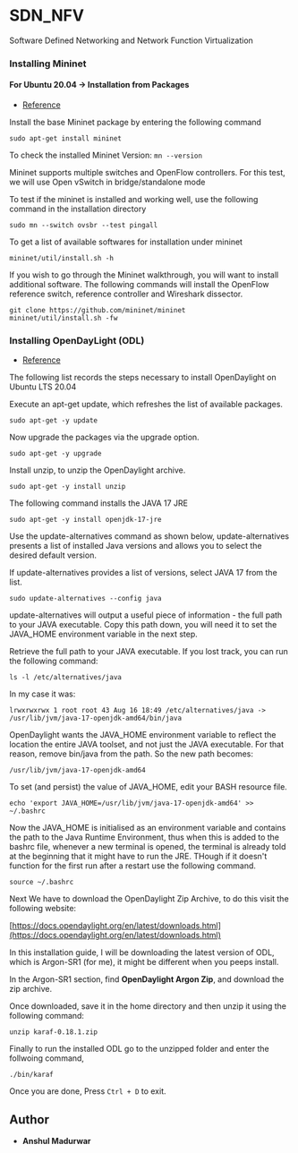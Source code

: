 # SDN_NFV
Software Defined Networking and Network Function Virtualization

### Installing Mininet

#### For Ubuntu 20.04 -> Installation from Packages

- [Reference](http://mininet.org/download/#option-3-installation-from-packages)

Install the base Mininet package by entering the following command
```
sudo apt-get install mininet
```

To check the installed Mininet Version:
```mn --version```

Mininet supports multiple switches and OpenFlow controllers. For this test, we will use Open vSwitch in bridge/standalone mode

To test if the mininet is installed and working well, use the following command in the installation directory
```
sudo mn --switch ovsbr --test pingall
```

To get a list of available softwares for installation under mininet
```
mininet/util/install.sh -h
```

If you wish to go through the Mininet walkthrough, you will want to install additional software. The following commands will install the OpenFlow reference switch, reference controller and Wireshark dissector.
```
git clone https://github.com/mininet/mininet
mininet/util/install.sh -fw
```

### Installing OpenDayLight (ODL)

- [Reference](https://john.soban.ski/install-opendaylight-ubuntu-lts-fast.html)

The following list records the steps necessary to install OpenDaylight on Ubuntu LTS 20.04

Execute an apt-get update, which refreshes the list of available packages.
```
sudo apt-get -y update
```

Now upgrade the packages via the upgrade option.
```
sudo apt-get -y upgrade
```

Install unzip, to unzip the OpenDaylight archive.
```
sudo apt-get -y install unzip
```

The following command installs the JAVA 17 JRE
```
sudo apt-get -y install openjdk-17-jre
```

Use the update-alternatives command as shown below, update-alternatives presents a list of installed Java versions and allows you to select the desired default version.

If update-alternatives provides a list of versions, select JAVA 17 from the list.
```
sudo update-alternatives --config java
```
update-alternatives will output a useful piece of information - the full path to your JAVA executable. Copy this path down, you will need it to set the JAVA_HOME environment variable in the next step.

Retrieve the full path to your JAVA executable. If you lost track, you can run the following command:
```
ls -l /etc/alternatives/java
```

In my case it was:
```
lrwxrwxrwx 1 root root 43 Aug 16 18:49 /etc/alternatives/java -> /usr/lib/jvm/java-17-openjdk-amd64/bin/java
```

OpenDaylight wants the JAVA_HOME environment variable to reflect the location the entire JAVA toolset, and not just the JAVA executable. For that reason, remove bin/java from the path. So the new path becomes: 

```
/usr/lib/jvm/java-17-openjdk-amd64
```

To set (and persist) the value of JAVA_HOME, edit your BASH resource file.
```
echo 'export JAVA_HOME=/usr/lib/jvm/java-17-openjdk-amd64' >> ~/.bashrc
```

Now the JAVA_HOME is initialised as an environment variable and contains the path to the Java Runtime Environment, thus when this is added to the bashrc file, whenever a new terminal is opened, the terminal is already told at the beginning that it might have to run the JRE. THough if it doesn't function for the first run after a restart use the following command.

```
source ~/.bashrc
```

Next We have to download the OpenDaylight Zip Archive, to do this visit the following website:

[https://docs.opendaylight.org/en/latest/downloads.html](https://docs.opendaylight.org/en/latest/downloads.html)

In this installation guide, I will be downloading the latest version of ODL, which is Argon-SR1 (for me), it might be different when you peeps install.

In the Argon-SR1 section, find **OpenDaylight Argon Zip**,
and download the zip archive.

Once downloaded, save it in the home directory and then unzip it using the following command:
```
unzip karaf-0.18.1.zip
```

Finally to run the installed ODL go to the unzipped folder and enter the follwoing command, 
```
./bin/karaf
```

Once you are done, Press ```Ctrl + D``` to exit.


## Author 

- **Anshul Madurwar** 
